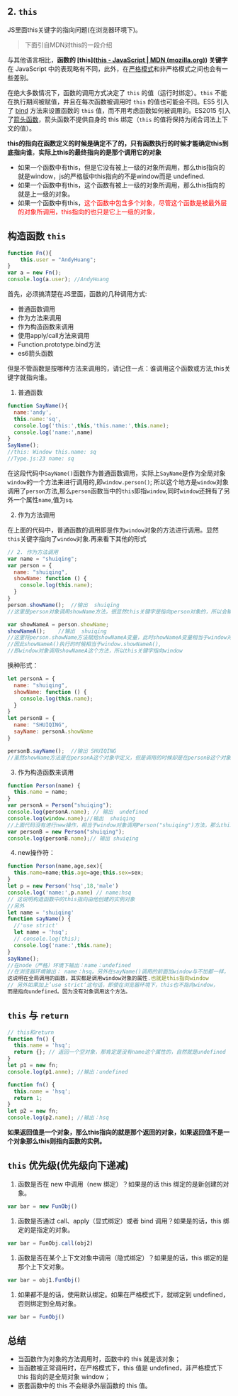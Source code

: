## 2. `this`

JS里面this关键字的指向问题(在浏览器环境下)。

> 下面引自MDN对this的一段介绍

与其他语言相比，**函数的 [this]([this - JavaScript | MDN (mozilla.org)](https://developer.mozilla.org/zh-CN/docs/Web/JavaScript/Reference/Operators/this)) 关键字**在 JavaScript 中的表现略有不同，此外，在[严格模式](https://developer.mozilla.org/zh-CN/docs/Web/JavaScript/Reference/Strict_mode)和非严格模式之间也会有一些差别。

在绝大多数情况下，函数的调用方式决定了 `this` 的值（运行时绑定）。`this` 不能在执行期间被赋值，并且在每次函数被调用时 `this` 的值也可能会不同。ES5 引入了 [bind](https://developer.mozilla.org/zh-CN/docs/Web/JavaScript/Reference/Global_Objects/Function/bind) 方法来设置函数的 `this` 值，而不用考虑函数如何被调用的。ES2015 引入了[箭头函数](https://wiki.developer.mozilla.org/zh-CN/docs/Web/JavaScript/Reference/Functions/Arrow_functions)，箭头函数不提供自身的 this 绑定（`this` 的值将保持为闭合词法上下文的值）。

**this的指向在函数定义的时候是确定不了的，只有函数执行的时候才能确定this到底指向谁**，**实际上this的最终指向的是那个调用它的对象**

- 如果一个函数中有this，但是它没有被上一级的对象所调用，那么this指向的就是window，js的严格版中this指向的不是window而是 undefined.
- 如果一个函数中有this，这个函数有被上一级的对象所调用，那么this指向的就是上一级的对象。
- 如果一个函数中有this，<font color=red>这个函数中包含多个对象，尽管这个函数是被最外层的对象所调用，this指向的也只是它上一级的对象，</font>

## 构造函数 `this`

```js
function Fn(){
    this.user = "AndyHuang";
}
var a = new Fn();
console.log(a.user); //AndyHuang
```

首先，必须搞清楚在JS里面，函数的几种调用方式:

- 普通函数调用
- 作为方法来调用
- 作为构造函数来调用
- 使用apply/call方法来调用
- Function.prototype.bind方法
- es6箭头函数

但是不管函数是按哪种方法来调用的，请记住一点：谁调用这个函数或方法,this关键字就指向谁。

1. 普通函数

```js
function SayName(){
  name:'andy',
  this.name:'sq',
  console.log('this:',this,'this.name:',this.name);
  console.log('name:',name)
}
SayName();
//this: Window this.name: sq
//Type.js:23 name: sq
```


在这段代码中`SayName()`函数作为普通函数调用，实际上`SayName`是作为全局对象`window`的一个方法来进行调用的,即`window.person()`;
所以这个地方是`window`对象调用了`person`方法,那么`person`函数当中的`this`即指`window`,同时`window`还拥有了另外一个属性`name`,值为`sq`.

2. 作为方法调用

在上面的代码中，普通函数的调用即是作为`window`对象的方法进行调用。显然`this`关键字指向了`window`对象.再来看下其他的形式

```js
// 2. 作为方法调用
var name = "shuiqing";
var person = {
  name: "shuiqing",
  showName: function () {
    console.log(this.name);
  }
}
person.showName();  //输出  shuiqing
//这里是person对象调用showName方法，很显然this关键字是指向person对象的，所以会输出name

var showNameA = person.showName;
showNameA();    //输出  shuiqing
//这里将person.showName方法赋给showNameA变量，此时showNameA变量相当于window对象的一个属性，
//因此showNameA()执行的时候相当于window.showNameA(), 
//即window对象调用showNameA这个方法，所以this关键字指向window
```

换种形式：

```js
let personA = {
  name: "shuiqing",
  showName: function () {
    console.log(this.name);
  }
}
let personB = {
  name: "SHUIQING",
  sayName: personA.showName
}

personB.sayName();  //输出 SHUIQING
//虽然showName方法是在personA这个对象中定义，但是调用的时候却是在personB这个对象中调用，因此this对象指向
```

3. 作为构造函数来调用

```js
function Person(name) {
  this.name = name;
}
var personA = Person("shuiqing");
console.log(personA.name); // 输出  undefined
console.log(window.name);//输出  shuiqing
//上面代码没有进行new操作，相当于window对象调用Person("shuiqing")方法，那么this指向window对象，并进行赋值操作window.name="shuiqing".
var personB = new Person("shuiqing");
console.log(personB.name);// 输出 shuiqing
```

4. new操作符：

```js
function Person(name,age,sex){
  this.name=name;this.age=age;this.sex=sex;
}
let p = new Person('hsq',18,'male')
console.log('name:',p.name) // name:hsq
// 这说明构造函数中的this指向由他创建的实例对象
//另外
let name = 'shuiqing'
function sayName() {
  //'use strict' 
  let name = 'hsq';
  // console.log(this);
  console.log('name:',this.name);
}
sayName();
//在node（严格）环境下输出：name：undefined
//在浏览器环境输出： name：hsq。另外在sayName()调用的前面加window与不加都一样，
这说明在全局调用的函数，其实都是调用window对象的属性.也就是this指向window
// 另外如果加上’use strict‘这句话，即使在浏览器环境下，this也不指向window，
而是指向undefined。因为没有对象调用这个方法。
```

## `this` 与 `return`

```js
// this和return
function fn() {
  this.name = 'hsq';
  return {}; // 返回一个空对象，那肯定是没有name这个属性的，自然就是undefined
}
let p1 = new fn;
console.log(p1.anme); //输出：undefined

function fn() {
  this.name = 'hsq';
  return 1;
}
let p2 = new fn;
console.log(p2.name); //输出：hsq
```

**如果返回值是一个对象，那么this指向的就是那个返回的对象，如果返回值不是一个对象那么this则指向函数的实例。**

## `this` 优先级(优先级向下递减)

1. 函数是否在 new 中调用（new 绑定）？如果是的话 this 绑定的是新创建的对象。

```js
var bar = new FunObj() 
```

1. 函数是否通过 call、apply（显式绑定）或者 bind 调用？如果是的话，this 绑定的是指定的对象。

```js
var bar = FunObj.call(obj2) 
```

1. 函数是否在某个上下文对象中调用（隐式绑定）？如果是的话，this 绑定的是那个上下文对象。

```js
var bar = obj1.FunObj() 
```

1. 如果都不是的话，使用默认绑定。如果在严格模式下，就绑定到 undefined，否则绑定到全局对象。

```js
var bar = FunObj() 
```

## 总结

- 当函数作为对象的方法调用时，函数中的 this 就是该对象；
- 当函数被正常调用时，在严格模式下，this 值是 undefined，非严格模式下 this 指向的是全局对象 window；
- 嵌套函数中的 this 不会继承外层函数的 this 值。